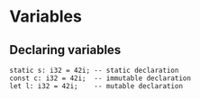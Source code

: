 # Variables

## Declaring variables

``` scot
static s: i32 = 42i; -- static declaration
const c: i32 = 42i;  -- immutable declaration
let l: i32 = 42i;    -- mutable declaration
```
